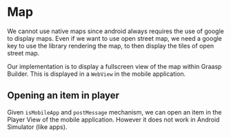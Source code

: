 # Map

We cannot use native maps since android always requires the use of google to display maps. Even if we want to use open street map, we need a google key to use the library rendering the map, to then display the tiles of open street map.

Our implementation is to display a fullscreen view of the map within Graasp Builder. This is displayed in a `WebView` in the mobile application.

## Opening an item in player

Given `isMobileApp` and `postMessage` mechanism, we can open an item in the Player View of the mobile application. However it does not work in Android Simulator (like apps).
